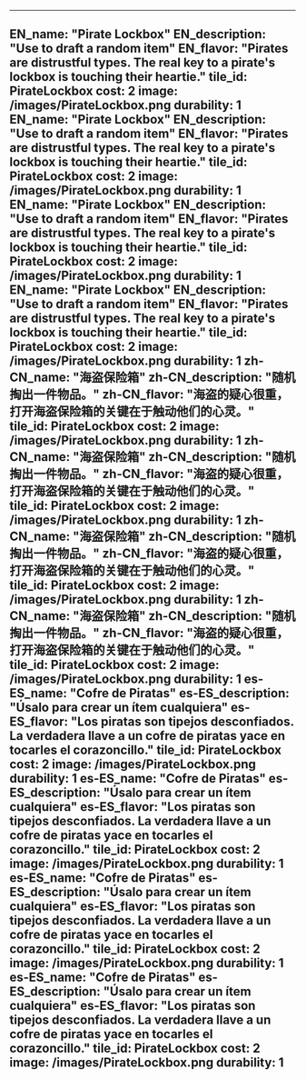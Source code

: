 ---

EN_name: "Pirate Lockbox"
EN_description: "Use to draft a random item"
EN_flavor: "Pirates are distrustful types. The real key to a pirate's lockbox is touching their heartie."
tile_id: PirateLockbox
cost: 2
image: /images/PirateLockbox.png
durability: 1
EN_name: "Pirate Lockbox"
EN_description: "Use to draft a random item"
EN_flavor: "Pirates are distrustful types. The real key to a pirate's lockbox is touching their heartie."
tile_id: PirateLockbox
cost: 2
image: /images/PirateLockbox.png
durability: 1
EN_name: "Pirate Lockbox"
EN_description: "Use to draft a random item"
EN_flavor: "Pirates are distrustful types. The real key to a pirate's lockbox is touching their heartie."
tile_id: PirateLockbox
cost: 2
image: /images/PirateLockbox.png
durability: 1
EN_name: "Pirate Lockbox"
EN_description: "Use to draft a random item"
EN_flavor: "Pirates are distrustful types. The real key to a pirate's lockbox is touching their heartie."
tile_id: PirateLockbox
cost: 2
image: /images/PirateLockbox.png
durability: 1
zh-CN_name: "海盗保险箱"
zh-CN_description: "随机掏出一件物品。"
zh-CN_flavor: "海盗的疑心很重，打开海盗保险箱的关键在于触动他们的心灵。"
tile_id: PirateLockbox
cost: 2
image: /images/PirateLockbox.png
durability: 1
zh-CN_name: "海盗保险箱"
zh-CN_description: "随机掏出一件物品。"
zh-CN_flavor: "海盗的疑心很重，打开海盗保险箱的关键在于触动他们的心灵。"
tile_id: PirateLockbox
cost: 2
image: /images/PirateLockbox.png
durability: 1
zh-CN_name: "海盗保险箱"
zh-CN_description: "随机掏出一件物品。"
zh-CN_flavor: "海盗的疑心很重，打开海盗保险箱的关键在于触动他们的心灵。"
tile_id: PirateLockbox
cost: 2
image: /images/PirateLockbox.png
durability: 1
zh-CN_name: "海盗保险箱"
zh-CN_description: "随机掏出一件物品。"
zh-CN_flavor: "海盗的疑心很重，打开海盗保险箱的关键在于触动他们的心灵。"
tile_id: PirateLockbox
cost: 2
image: /images/PirateLockbox.png
durability: 1
es-ES_name: "Cofre de Piratas"
es-ES_description: "Úsalo para crear un ítem cualquiera"
es-ES_flavor: "Los piratas son tipejos desconfiados. La verdadera llave a un cofre de piratas yace en tocarles el corazoncillo."
tile_id: PirateLockbox
cost: 2
image: /images/PirateLockbox.png
durability: 1
es-ES_name: "Cofre de Piratas"
es-ES_description: "Úsalo para crear un ítem cualquiera"
es-ES_flavor: "Los piratas son tipejos desconfiados. La verdadera llave a un cofre de piratas yace en tocarles el corazoncillo."
tile_id: PirateLockbox
cost: 2
image: /images/PirateLockbox.png
durability: 1
es-ES_name: "Cofre de Piratas"
es-ES_description: "Úsalo para crear un ítem cualquiera"
es-ES_flavor: "Los piratas son tipejos desconfiados. La verdadera llave a un cofre de piratas yace en tocarles el corazoncillo."
tile_id: PirateLockbox
cost: 2
image: /images/PirateLockbox.png
durability: 1
es-ES_name: "Cofre de Piratas"
es-ES_description: "Úsalo para crear un ítem cualquiera"
es-ES_flavor: "Los piratas son tipejos desconfiados. La verdadera llave a un cofre de piratas yace en tocarles el corazoncillo."
tile_id: PirateLockbox
cost: 2
image: /images/PirateLockbox.png
durability: 1
---